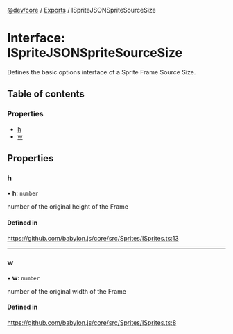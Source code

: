 [@dev/core](../README.md) / [Exports](../modules.md) / ISpriteJSONSpriteSourceSize

# Interface: ISpriteJSONSpriteSourceSize

Defines the basic options interface of a Sprite Frame Source Size.

## Table of contents

### Properties

- [h](ISpriteJSONSpriteSourceSize.md#h)
- [w](ISpriteJSONSpriteSourceSize.md#w)

## Properties

### h

• **h**: `number`

number of the original height of the Frame

#### Defined in

https://github.com/babylon.js/core/src/Sprites/ISprites.ts:13

___

### w

• **w**: `number`

number of the original width of the Frame

#### Defined in

https://github.com/babylon.js/core/src/Sprites/ISprites.ts:8
